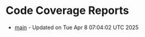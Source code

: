 # Code Coverage Reports
- [main](branches/main/index.html) - Updated on Tue Apr  8 07:04:02 UTC 2025
